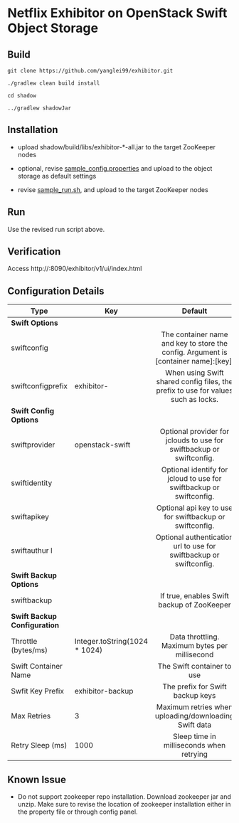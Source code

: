 Netflix Exhibitor on OpenStack Swift Object Storage
================


## Build

	git clone https://github.com/yanglei99/exhibitor.git
	
	./gradlew clean build install
	
	cd shadow
	
	../gradlew shadowJar
	

## Installation

* upload shadow/build/libs/exhibitor-*-all.jar to the target ZooKeeper nodes

* optional, revise [sample_config.properties](sample_config.properties) and upload to the object storage as default settings

* revise [sample_run.sh](sample_run.sh), and upload to the target ZooKeeper nodes


## Run


Use the revised run script above.


## Verification

Access http://<zk node>:8090/exhibitor/v1/ui/index.html
	
## Configuration Details

Type | Key | Default | Details
--- | --- | :---: | --- 
**Swift Options** | | |
| swiftconfig || The container name and key to store the config. Argument is [container name]:[key].
| swiftconfigprefix |exhibitor-| When using Swift shared config files, the prefix to use for values such as locks.
**Swift Config Options** |||
|swiftprovider |openstack-swift | Optional provider for jclouds to use for swiftbackup or swiftconfig.
|swiftidentity | | Optional identify for jcloud to use for swiftbackup or swiftconfig.
|swiftapikey | | Optional api key to use for swiftbackup or swiftconfig.
|swiftauthur l| | Optional authentication url to use for swiftbackup or swiftconfig.
**Swift Backup Options** |||
|swiftbackup||If true, enables Swift backup of ZooKeeper
**Swift Backup Configuration** |||
|Throttle (bytes/ms)|Integer.toString(1024 * 1024)|Data throttling. Maximum bytes per millisecond
|Swift Container Name||The Swift container to use
|Swfit Key Prefix|exhibitor-backup|The prefix for Swift backup keys
|Max Retries|3|Maximum retries when uploading/downloading Swift data
|Retry Sleep (ms)|1000|Sleep time in milliseconds when retrying



## Known Issue

* Do not support zookeeper repo installation. Download zookeeper jar and unzip. Make sure to revise the location of zookeeper installation either in the property file or through config panel. 